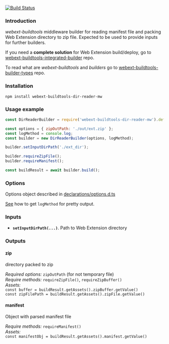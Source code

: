 [![Build Status](https://travis-ci.com/cardinalby/webext-buildtools-dir-reader-mw.svg?branch=master)](https://travis-ci.com/cardinalby/webext-buildtools-dir-reader-mw)
### Introduction
*webext-buildtools* middleware builder for reading manifest file and packing Web Extension directory to zip file.
Expected to be used to provide inputs for further builders. 

If you need a **complete solution** for Web Extension build/deploy, go to 
[webext-buildtools-integrated-builder](https://github.com/cardinalby/webext-buildtools-integrated-builder) repo.  

To read what are *webext-buildtools* and *builders* go to 
[webext-buildtools-builder-types](https://github.com/cardinalby/webext-buildtools-builder-types) repo.

### Installation
`npm install webext-buildtools-dir-reader-mw`

### Usage example
```js
const DirReaderBuilder = require('webext-buildtools-dir-reader-mw').default;

const options = { zipOutPath: './out/ext.zip' };
const logMethod = console.log;
const builder = new DirReaderBuilder(options, logMethod);

builder.setInputDirPath('./ext_dir');

builder.requireZipFile();
builder.requireManifest();

const buildResult = await builder.build();
```

### Options
Options object described in [declarations/options.d.ts](declarations/options.d.ts)

[See](https://github.com/cardinalby/webext-buildtools-integrated-builder/blob/master/logMethod.md) how to get `logMethod` for pretty output.

### Inputs
* **`setInputDirPath(...)`**. Path to Web Extension directory 

### Outputs
#### zip
directory packed to zip <br>

*Required options:* `zipOutPath` (for not temporary file) <br>
*Require methods:* `requireZipFile()`, `requireZipBuffer()` <br>
*Assets:* <br> 
`const buffer = buildResult.getAssets().zipBuffer.getValue()`<br>
`const zipFilePath = buildResult.getAssets().zipFile.getValue()`

#### manifest 
Object with parsed manifest file       

*Require methods:* `requireManifest()` <br>
*Assets:* <br>
`const manifestObj = buildResult.getAssets().manifest.getValue()`    